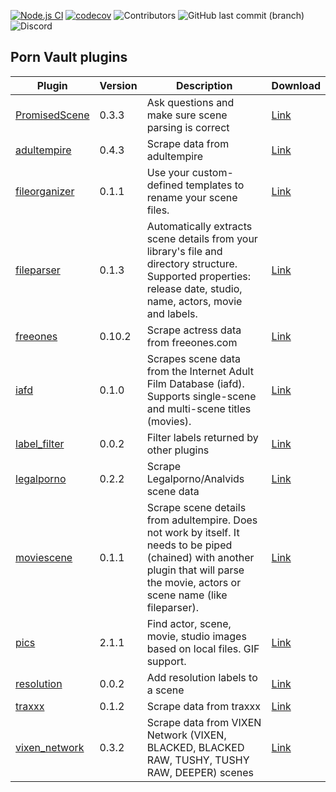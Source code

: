 [![Node.js CI](https://github.com/porn-vault/plugins/actions/workflows/nodejs.yml/badge.svg)](https://github.com/porn-vault/plugins/actions/workflows/nodejs.yml)
[![codecov](https://codecov.io/gh/porn-vault/plugins/branch/master/graph/badge.svg?token=BL7X51KUGW)](https://codecov.io/gh/porn-vault/plugins)
![Contributors](https://img.shields.io/github/contributors/porn-vault/plugins)
![GitHub last commit (branch)](https://img.shields.io/github/last-commit/porn-vault/plugins/master)
![Discord](https://img.shields.io/discord/652499331265331245)

## Porn Vault plugins

| Plugin                                                                                                        | Version | Description                                                                                                                                                                           | Download                                                                                  |
| ------------------------------------------------------------------------------------------------------------- | ------- | ------------------------------------------------------------------------------------------------------------------------------------------------------------------------------------- | ----------------------------------------------------------------------------------------- |
| [PromisedScene](https://github.com/porn-vault/porn-vault-plugins/blob/master/plugins/PromisedScene/README.md) | 0.3.3   | Ask questions and make sure scene parsing is correct                                                                                                                                  | [Link](https://raw.githubusercontent.com/porn-vault/plugins/master/dist/PromisedScene.js) |
| [adultempire](https://github.com/porn-vault/porn-vault-plugins/blob/master/plugins/adultempire/README.md)     | 0.4.3   | Scrape data from adultempire                                                                                                                                                          | [Link](https://raw.githubusercontent.com/porn-vault/plugins/master/dist/adultempire.js)   |
| [fileorganizer](https://github.com/porn-vault/porn-vault-plugins/blob/master/plugins/fileorganizer/README.md) | 0.1.1   | Use your custom-defined templates to rename your scene files.                                                                                                                         | [Link](https://raw.githubusercontent.com/porn-vault/plugins/master/dist/fileorganizer.js) |
| [fileparser](https://github.com/porn-vault/porn-vault-plugins/blob/master/plugins/fileparser/README.md)       | 0.1.3   | Automatically extracts scene details from your library&#x27;s file and directory structure. Supported properties: release date, studio, name, actors, movie and labels.                    | [Link](https://raw.githubusercontent.com/porn-vault/plugins/master/dist/fileparser.js)    |
| [freeones](https://github.com/porn-vault/porn-vault-plugins/blob/master/plugins/freeones/README.md)           | 0.10.2  | Scrape actress data from freeones.com                                                                                                                                                 | [Link](https://raw.githubusercontent.com/porn-vault/plugins/master/dist/freeones.js)      |
| [iafd](https://github.com/porn-vault/porn-vault-plugins/blob/master/plugins/iafd/README.md)                   | 0.1.0   | Scrapes scene data from the Internet Adult Film Database (iafd). Supports single-scene and multi-scene titles (movies).                                                               | [Link](https://raw.githubusercontent.com/porn-vault/plugins/master/dist/iafd.js)          |
| [label_filter](https://github.com/porn-vault/porn-vault-plugins/blob/master/plugins/label_filter/README.md)   | 0.0.2   | Filter labels returned by other plugins                                                                                                                                               | [Link](https://raw.githubusercontent.com/porn-vault/plugins/master/dist/label_filter.js)  |
| [legalporno](https://github.com/porn-vault/porn-vault-plugins/blob/master/plugins/legalporno/README.md)       | 0.2.2   | Scrape Legalporno/Analvids scene data                                                                                                                                                 | [Link](https://raw.githubusercontent.com/porn-vault/plugins/master/dist/legalporno.js)    |
| [moviescene](https://github.com/porn-vault/porn-vault-plugins/blob/master/plugins/moviescene/README.md)       | 0.1.1   | Scrape scene details from adultempire. Does not work by itself. It needs to be piped (chained) with another plugin that will parse the movie, actors or scene name (like fileparser). | [Link](https://raw.githubusercontent.com/porn-vault/plugins/master/dist/moviescene.js)    |
| [pics](https://github.com/porn-vault/porn-vault-plugins/blob/master/plugins/pics/README.md)                   | 2.1.1   | Find actor, scene, movie, studio images based on local files. GIF support.                                                                                                            | [Link](https://raw.githubusercontent.com/porn-vault/plugins/master/dist/pics.js)          |
| [resolution](https://github.com/porn-vault/porn-vault-plugins/blob/master/plugins/resolution/README.md)       | 0.0.2   | Add resolution labels to a scene                                                                                                                                                      | [Link](https://raw.githubusercontent.com/porn-vault/plugins/master/dist/resolution.js)    |
| [traxxx](https://github.com/porn-vault/porn-vault-plugins/blob/master/plugins/traxxx/README.md)               | 0.1.2   | Scrape data from traxxx                                                                                                                                                               | [Link](https://raw.githubusercontent.com/porn-vault/plugins/master/dist/traxxx.js)        |
| [vixen_network](https://github.com/porn-vault/porn-vault-plugins/blob/master/plugins/vixen_network/README.md) | 0.3.2   | Scrape data from VIXEN Network (VIXEN, BLACKED, BLACKED RAW, TUSHY, TUSHY RAW, DEEPER) scenes                                                                                         | [Link](https://raw.githubusercontent.com/porn-vault/plugins/master/dist/vixen_network.js) |
